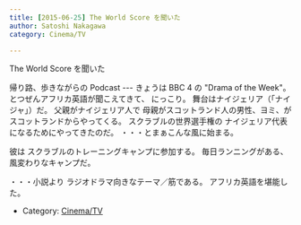 ```yaml
---
title: [2015-06-25] The World Score を聞いた
author: Satoshi Nakagawa
category: Cinema/TV

---
```


The World Score を聞いた

 帰り路、歩きながらの Podcast ---
きょうは BBC 4 の "Drama of the Week"。
とつぜんアフリカ英語が聞こえてきて、
にっこり。
舞台はナイジェリア（「ナイジャ」）だ。
父親がナイジェリア人で
母親がスコットランド人の男性、ヨミ、が
スコットランドからやってくる。
スクラブルの世界選手権の
ナイジェリア代表になるためにやってきたのだ。
・・・とまぁこんな風に始まる。

 彼は
スクラブルのトレーニングキャンプに参加する。
毎日ランニングがある、
風変わりなキャンプだ。

 ・・・小説より
ラジオドラマ向きなテーマ／筋である。
アフリカ英語を堪能した。

- Category: [Cinema/TV](https://merapano.github.io/categories.html#Cinema/TV)

